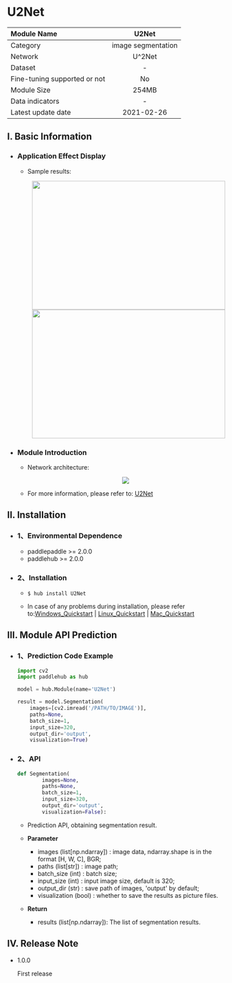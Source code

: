 # U2Net

|Module Name |U2Net|
| :--- | :---: |
|Category |image segmentation|
|Network |U^2Net|
|Dataset|-|
|Fine-tuning supported or not|No|
|Module Size |254MB|
|Data indicators|-|
|Latest update date|2021-02-26|


## I. Basic Information 

- ### Application Effect Display

  - Sample results:

     <p align="center">
    <img src="https://ai-studio-static-online.cdn.bcebos.com/4d77bc3a05cf48bba6f67b797978f4cdf10f38288b9645d59393dd85cef58eff" width = "450" height = "300" hspace='10'/> <img src="https://ai-studio-static-online.cdn.bcebos.com/11c9eba8de6d4316b672f10b285245061821f0a744e441f3b80c223881256ca0" width = "450" height = "300" hspace='10'/>
    </p>


- ### Module Introduction

    - Network architecture:
      <p align="center">
      <img src="https://ai-studio-static-online.cdn.bcebos.com/999d37b4ffdd49dc9e3315b7cec7b2c6918fdd57c8594ced9dded758a497913d" hspace='10'/> <br />
      </p>

    - For more information, please refer to: [U2Net](https://github.com/xuebinqin/U-2-Net)


## II. Installation

- ### 1、Environmental Dependence

    - paddlepaddle >= 2.0.0  
    - paddlehub >= 2.0.0

- ### 2、Installation
    - ```shell
      $ hub install U2Net
      ```

    - In case of any problems during installation, please refer to:[Windows_Quickstart](../../../../docs/docs_ch/get_start/windows_quickstart.md)
    | [Linux_Quickstart](../../../../docs/docs_ch/get_start/linux_quickstart.md) | [Mac_Quickstart](../../../../docs/docs_ch/get_start/mac_quickstart.md) 

## III. Module API Prediction

- ### 1、Prediction Code Example

    ```python
    import cv2
    import paddlehub as hub

    model = hub.Module(name='U2Net')

    result = model.Segmentation(
        images=[cv2.imread('/PATH/TO/IMAGE')],
        paths=None,
        batch_size=1,
        input_size=320,
        output_dir='output',
        visualization=True)
    ```
 - ### 2、API

    ```python
    def Segmentation(
            images=None,
            paths=None,
            batch_size=1,
            input_size=320,
            output_dir='output',
            visualization=False):
    ```
    - Prediction API, obtaining segmentation result.

    - **Parameter**
        * images (list[np.ndarray]) : image data, ndarray.shape is in the format [H, W, C], BGR;
        * paths (list[str]) : image path;
        * batch_size (int) : batch size;
        * input_size (int) : input image size, default is 320;
        * output_dir (str) : save path of images, 'output' by default;
        * visualization (bool) : whether to save the results as picture files.

    - **Return**
        * results (list[np.ndarray]): The list of segmentation results.

## IV. Release Note

- 1.0.0

  First release
